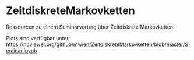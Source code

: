 # ZeitdiskreteMarkovketten
Ressourcen zu einem Seminarvortrag über Zeitdiskrete Markovketten. 

Plots sind verfügbar unter: https://nbviewer.org/github/mwien/ZeitdiskreteMarkovketten/blob/master/Seminar.ipynb
